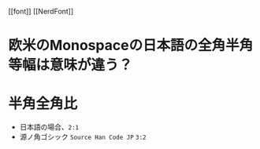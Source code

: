 [[font]] [[NerdFont]]

# 欧米のMonospaceの日本語の全角半角等幅は意味が違う？

# 半角全角比

- 日本語の場合、`2:1`
- 源ノ角ゴシック `Source Han Code JP` `3:2`
